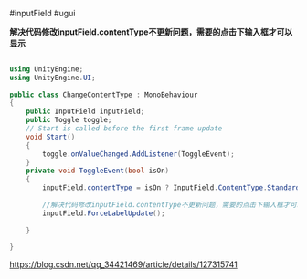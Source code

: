 #inputField #ugui 

**解决代码修改inputField.contentType不更新问题，需要的点击下输入框才可以显示**

```cs
 
using UnityEngine;
using UnityEngine.UI;
 
public class ChangeContentType : MonoBehaviour
{
    public InputField inputField;
    public Toggle toggle;
    // Start is called before the first frame update
    void Start()
    {
        toggle.onValueChanged.AddListener(ToggleEvent);
    }
    private void ToggleEvent(bool isOn)
    {
        inputField.contentType = isOn ? InputField.ContentType.Standard : InputField.ContentType.Password;
 
        //解决代码修改inputField.contentType不更新问题，需要的点击下输入框才可以显示
        inputField.ForceLabelUpdate();
 
    }
 
}
```


https://blog.csdn.net/qq_34421469/article/details/127315741